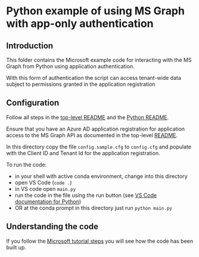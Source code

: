 # Python example of using MS Graph with app-only authentication

## Introduction

This folder contains the Microsoft example code for interacting with the MS Graph from Python using application authentication.

With this form of authentication the script can access tenant-wide data subject to permissions granted in the application registration

## Configuration

Follow all steps in the [top-level README](../../README.md) and the [Python README](../README.md).

Ensure that you have an Azure AD application registration for application access to the MS Graph API as documented in the top-level [README](../../README.md).

In this directory copy the file `config.sample.cfg` to `config.cfg` and populate with the Client ID and Tenant Id for the application registration.

To run the code:
- in your shell with active conda environment, change into this directory
- open VS Code (`code .`)
- in VS code open `main.py`
- run the code in the file using the run button (see [VS Code documentation for Python](https://code.visualstudio.com/docs/languages/python))
- OR at the conda prompt in this directory just run `python main.py`

## Understanding the code

If you follow the [Microsoft tutorial steps](https://learn.microsoft.com/en-us/graph/tutorials/python-app-only?tabs=aad&tutorial-step=2) you will see how the code has been built up.